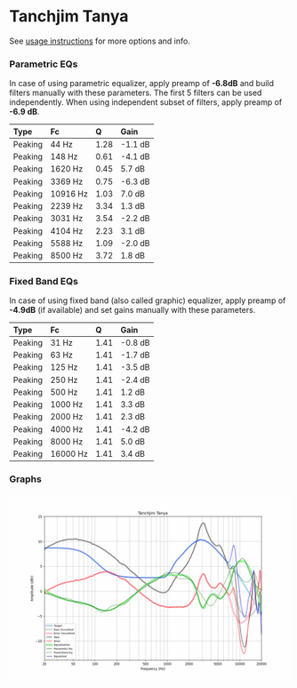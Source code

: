 # Tanchjim Tanya
See [usage instructions](https://github.com/jaakkopasanen/AutoEq#usage) for more options and info.

### Parametric EQs
In case of using parametric equalizer, apply preamp of **-6.8dB** and build filters manually
with these parameters. The first 5 filters can be used independently.
When using independent subset of filters, apply preamp of **-6.9 dB**.

| Type    | Fc       |    Q | Gain    |
|:--------|:---------|:-----|:--------|
| Peaking | 44 Hz    | 1.28 | -1.1 dB |
| Peaking | 148 Hz   | 0.61 | -4.1 dB |
| Peaking | 1620 Hz  | 0.45 | 5.7 dB  |
| Peaking | 3369 Hz  | 0.75 | -6.3 dB |
| Peaking | 10916 Hz | 1.03 | 7.0 dB  |
| Peaking | 2239 Hz  | 3.34 | 1.3 dB  |
| Peaking | 3031 Hz  | 3.54 | -2.2 dB |
| Peaking | 4104 Hz  | 2.23 | 3.1 dB  |
| Peaking | 5588 Hz  | 1.09 | -2.0 dB |
| Peaking | 8500 Hz  | 3.72 | 1.8 dB  |

### Fixed Band EQs
In case of using fixed band (also called graphic) equalizer, apply preamp of **-4.9dB**
(if available) and set gains manually with these parameters.

| Type    | Fc       |    Q | Gain    |
|:--------|:---------|:-----|:--------|
| Peaking | 31 Hz    | 1.41 | -0.8 dB |
| Peaking | 63 Hz    | 1.41 | -1.7 dB |
| Peaking | 125 Hz   | 1.41 | -3.5 dB |
| Peaking | 250 Hz   | 1.41 | -2.4 dB |
| Peaking | 500 Hz   | 1.41 | 1.2 dB  |
| Peaking | 1000 Hz  | 1.41 | 3.3 dB  |
| Peaking | 2000 Hz  | 1.41 | 2.3 dB  |
| Peaking | 4000 Hz  | 1.41 | -4.2 dB |
| Peaking | 8000 Hz  | 1.41 | 5.0 dB  |
| Peaking | 16000 Hz | 1.41 | 3.4 dB  |

### Graphs
![](./Tanchjim%20Tanya.png)